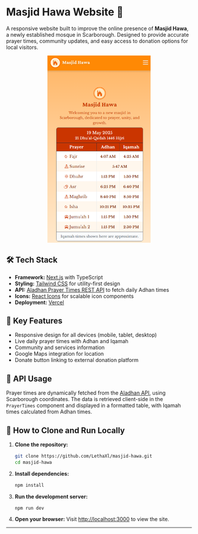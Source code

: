 # Masjid Hawa Website 🌙

A responsive website built to improve the online presence of **Masjid Hawa**, a newly established mosque in Scarborough. Designed to provide accurate prayer times, community updates, and easy access to donation options for local visitors.

<p align="center">
  <img src="public/home.png" alt="Masjid Hawa Home Screenshot" width="280" />
</p>

## 🛠️ Tech Stack

- **Framework:** [Next.js](https://nextjs.org) with TypeScript
- **Styling:** [Tailwind CSS](https://tailwindcss.com) for utility-first design
- **API:** [Aladhan Prayer Times REST API](https://aladhan.com/prayer-times-api) to fetch daily Adhan times
- **Icons:** [React Icons](https://react-icons.github.io/react-icons/) for scalable icon components
- **Deployment:** [Vercel](https://vercel.com)

## 📌 Key Features
- Responsive design for all devices (mobile, tablet, desktop)
- Live daily prayer times with Adhan and Iqamah
- Community and services information
- Google Maps integration for location
- Donate button linking to external donation platform

## 🔗 API Usage
Prayer times are dynamically fetched from the [Aladhan API](https://aladhan.com/prayer-times-api), using Scarborough coordinates. The data is retrieved client-side in the `PrayerTimes` component and displayed in a formatted table, with Iqamah times calculated from Adhan times.

## 🚀 How to Clone and Run Locally

1. **Clone the repository:**
   ```bash
   git clone https://github.com/LethaXl/masjid-hawa.git
   cd masjid-hawa
   ```
2. **Install dependencies:**
   ```bash
   npm install
   ```
3. **Run the development server:**
   ```bash
   npm run dev
   ```
4. **Open your browser:**
   Visit [http://localhost:3000](http://localhost:3000) to view the site.

---
